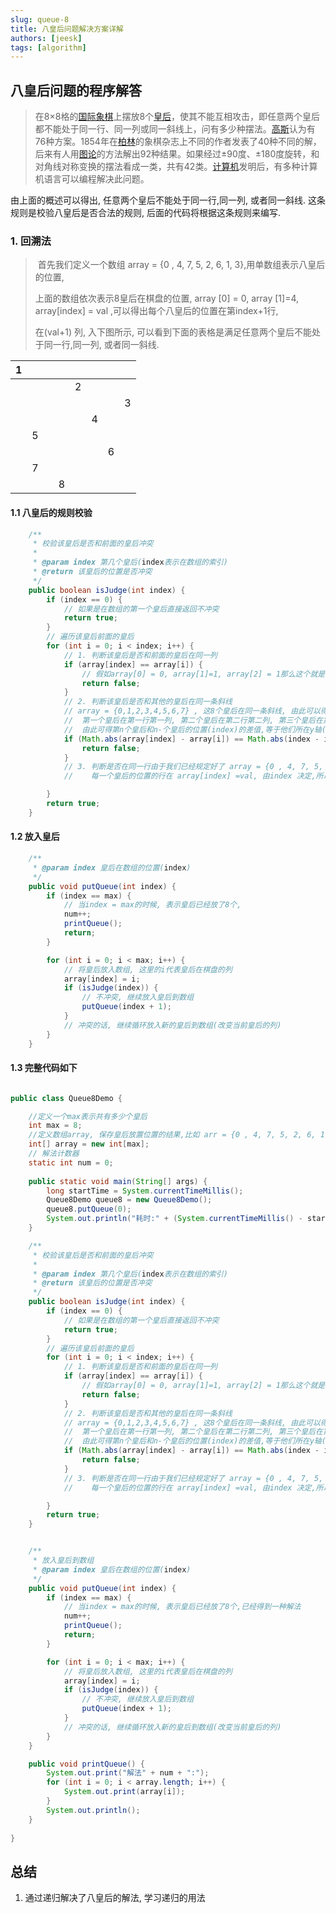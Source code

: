 ```yaml
---
slug: queue-8
title: 八皇后问题解决方案详解
authors: [jeesk]
tags: [algorithm] 
---
```


 

##		八皇后问题的程序解答
>在8×8格的[国际象棋](https://baike.baidu.com/item/国际象棋/80888)上摆放8个[皇后](https://baike.baidu.com/item/皇后/15860305)，使其不能互相攻击，即任意两个皇后都不能处于同一行、同一列或同一斜线上，问有多少种摆法。[高斯](https://baike.baidu.com/item/高斯/24098)认为有76种方案。1854年在[柏林](https://baike.baidu.com/item/柏林/75855)的象棋杂志上不同的作者发表了40种不同的解，后来有人用[图论](https://baike.baidu.com/item/图论/1433806)的方法解出92种结果。如果经过±90度、±180度旋转，和对角线对称变换的摆法看成一类，共有42类。[计算机](https://baike.baidu.com/item/计算机/140338)发明后，有多种计算机语言可以编程解决此问题。

由上面的概述可以得出, 任意两个皇后不能处于同一行,同一列, 或者同一斜线.  这条规则是校验八皇后是否合法的规则, 后面的代码将根据这条规则来编写. 



###	1. 回溯法

> ​	首先我们定义一个数组 array = {0 , 4, 7, 5, 2, 6, 1, 3},用单数组表示八皇后的位置, 
>
> 上面的数组依次表示8皇后在棋盘的位置, array [0] = 0, array [1]=4, array[index] = val ,可以得出每个八皇后的位置在第index+1行, 
>
> 在(val+1) 列, 入下图所示, 可以看到下面的表格是满足任意两个皇后不能处于同一行,同一列, 或者同一斜线.

|  1   |      |      |      |      |      |      |      |
| :--: | :--: | :--: | :--: | :--: | :--: | :--: | :--: |
|      |      |      |      |  2   |      |      |      |
|      |      |      |      |      |      |      |  3   |
|      |      |      |      |      |  4   |      |      |
|      |  5   |      |      |      |      |      |      |
|      |      |      |      |      |      |  6   |      |
|      |  7   |      |      |      |      |      |      |
|      |      |      |  8   |      |      |      |      |

####	1.1 八皇后的规则校验

```java
    /**
     * 校验该皇后是否和前面的皇后冲突
     *
     * @param index 第几个皇后(index表示在数组的索引)
     * @return 该皇后的位置是否冲突
     */
    public boolean isJudge(int index) {
        if (index == 0) {
            // 如果是在数组的第一个皇后直接返回不冲突
            return true;
        }
        // 遍历该皇后前面的皇后
        for (int i = 0; i < index; i++) {
            // 1. 判断该皇后是否和前面的皇后在同一列
            if (array[index] == array[i]) {
                // 假如array[0] = 0, array[1]=1, array[2] = 1那么这个就是冲突的
                return false;
            }
            // 2. 判断该皇后是否和其他的皇后在同一条斜线
            // array = {0,1,2,3,4,5,6,7} , 这8个皇后在同一条斜线, 由此可以得到, 他们的差值相等的
            //  第一个皇后在第一行第一列, 第二个皇后在第二行第二列, 第三个皇后在第三行第三列
            //  由此可得第n个皇后和n-个皇后的位置(index)的差值,等于他们所在y轴(val)的差值
            if (Math.abs(array[index] - array[i]) == Math.abs(index - i)) {
                return false;
            }
            // 3. 判断是否在同一行由于我们已经规定好了 array = {0 , 4, 7, 5, 2, 6, 1, 3},
            //    每一个皇后的位置的行在 array[index] =val, 由index 决定,所以肯定不在同一行

        }
        return true;
    }
```

####	1.2 放入皇后

```java
    /**
     * @param index 皇后在数组的位置(index)
     */
    public void putQueue(int index) {
        if (index == max) {
            // 当index = max的时候, 表示皇后已经放了8个, 
            num++;
            printQueue();
            return;
        }

        for (int i = 0; i < max; i++) {
            // 将皇后放入数组, 这里的i代表皇后在棋盘的列
            array[index] = i;
            if (isJudge(index)) {
                // 不冲突, 继续放入皇后到数组
                putQueue(index + 1);
            }
            // 冲突的话, 继续循环放入新的皇后到数组(改变当前皇后的列)
        }
    }
```

####	1.3 完整代码如下

```java

public class Queue8Demo {

    //定义一个max表示共有多少个皇后
    int max = 8;
    //定义数组array, 保存皇后放置位置的结果,比如 arr = {0 , 4, 7, 5, 2, 6, 1, 3}
    int[] array = new int[max];
    // 解法计数器
    static int num = 0;
    
    public static void main(String[] args) {
        long startTime = System.currentTimeMillis();
        Queue8Demo queue8 = new Queue8Demo();
        queue8.putQueue(0);
        System.out.println("耗时:" + (System.currentTimeMillis() - startTime));
    }

    /**
     * 校验该皇后是否和前面的皇后冲突
     *
     * @param index 第几个皇后(index表示在数组的索引)
     * @return 该皇后的位置是否冲突
     */
    public boolean isJudge(int index) {
        if (index == 0) {
            // 如果是在数组的第一个皇后直接返回不冲突
            return true;
        }
        // 遍历该皇后前面的皇后
        for (int i = 0; i < index; i++) {
            // 1. 判断该皇后是否和前面的皇后在同一列
            if (array[index] == array[i]) {
                // 假如array[0] = 0, array[1]=1, array[2] = 1那么这个就是冲突的
                return false;
            }
            // 2. 判断该皇后是否和其他的皇后在同一条斜线
            // array = {0,1,2,3,4,5,6,7} , 这8个皇后在同一条斜线, 由此可以得到, 他们的差值相等的
            //  第一个皇后在第一行第一列, 第二个皇后在第二行第二列, 第三个皇后在第三行第三列
            //  由此可得第n个皇后和n-个皇后的位置(index)的差值,等于他们所在y轴(val)的差值
            if (Math.abs(array[index] - array[i]) == Math.abs(index - i)) {
                return false;
            }
            // 3. 判断是否在同一行由于我们已经规定好了 array = {0 , 4, 7, 5, 2, 6, 1, 3},
            //    每一个皇后的位置的行在 array[index] =val, 由index 决定,所以肯定不在同一行

        }
        return true;
    }


    /**
     * 放入皇后到数组
     * @param index 皇后在数组的位置(index)
     */
    public void putQueue(int index) {
        if (index == max) {
            // 当index = max的时候, 表示皇后已经放了8个,已经得到一种解法
            num++;
            printQueue();
            return;
        }

        for (int i = 0; i < max; i++) {
            // 将皇后放入数组, 这里的i代表皇后在棋盘的列
            array[index] = i;
            if (isJudge(index)) {
                // 不冲突, 继续放入皇后到数组
                putQueue(index + 1);
            }
            // 冲突的话, 继续循环放入新的皇后到数组(改变当前皇后的列)
        }
    }

    public void printQueue() {
        System.out.print("解法" + num + ":");
        for (int i = 0; i < array.length; i++) {
            System.out.print(array[i]);
        }
        System.out.println();
    }
    
}

```

####	





##	总结

1.   通过递归解决了八皇后的解法, 学习递归的用法
